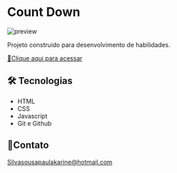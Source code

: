 # Count Down

![preview](![image](https://user-images.githubusercontent.com/87659603/196751502-b6e44429-657c-4291-a560-5d0bfadf27e0.png))



Projeto construido para desenvolvimento de habilidades.

[ 🔗Clique aqui para acessar](https://countdown-halloween1.netlify.app/)

## 🛠️ Tecnologias

- HTML
- CSS
- Javascript
- Git e Github

## 💜Contato

Silvasousapaulakarine@hotmail.com

